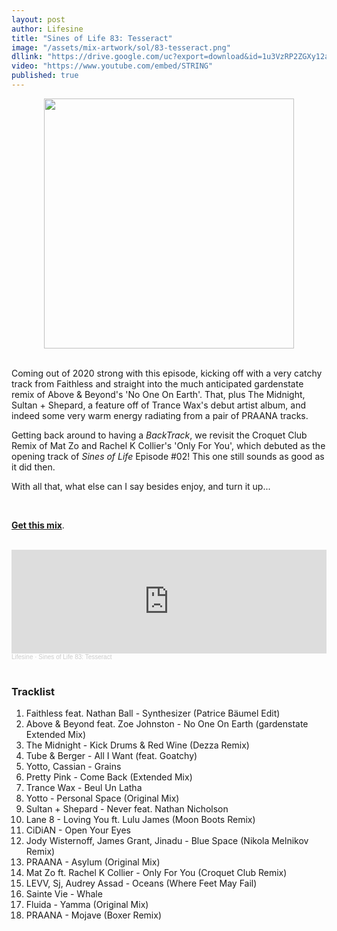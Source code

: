 ```yaml
---
layout: post
author: Lifesine
title: "Sines of Life 83: Tesseract"
image: "/assets/mix-artwork/sol/83-tesseract.png"
dllink: "https://drive.google.com/uc?export=download&id=1u3VzRP2ZGXy12aw7f7lcoaE_K-KRvW0R"
video: "https://www.youtube.com/embed/STRING"
published: true
---
```


<div style="text-align:center"><img src="{{ page.image }}" width="400px" height="auto" /></div>
<br>

Coming out of 2020 strong with this episode, kicking off with a very catchy track from Faithless and straight into the much anticipated gardenstate remix of Above & Beyond's 'No One On Earth'. That, plus The Midnight, Sultan + Shepard, a feature off of Trance Wax's debut artist album, and indeed some very warm energy radiating from a pair of PRAANA tracks.

Getting back around to having a _BackTrack_, we revisit the Croquet Club Remix of Mat Zo and Rachel K Collier's 'Only For You', which debuted as the opening track of _Sines of Life_ Episode #02! This one still sounds as good as it did then.

With all that, what else can I say besides enjoy, and turn it up...

<br>

<a href=" {{ page.dllink }} " target="_blank">**Get this mix**</a>.

<br>

<iframe width="100%" height="166" scrolling="no" frameborder="no" allow="autoplay" src="https://w.soundcloud.com/player/?url=https%3A//api.soundcloud.com/tracks/967569430&color=%23f08551&auto_play=false&hide_related=false&show_comments=true&show_user=true&show_reposts=false&show_teaser=true"></iframe><div style="font-size: 10px; color: #cccccc;line-break: anywhere;word-break: normal;overflow: hidden;white-space: nowrap;text-overflow: ellipsis; font-family: Interstate,Lucida Grande,Lucida Sans Unicode,Lucida Sans,Garuda,Verdana,Tahoma,sans-serif;font-weight: 100;"><a href="https://soundcloud.com/lifesine" title="Lifesine" target="_blank" style="color: #cccccc; text-decoration: none;">Lifesine</a> · <a href="https://soundcloud.com/lifesine/sines-of-life-83" title="Sines of Life 83: Tesseract" target="_blank" style="color: #cccccc; text-decoration: none;">Sines of Life 83: Tesseract</a></div>

<br>


### Tracklist

01. Faithless feat. Nathan Ball - Synthesizer (Patrice Bäumel Edit)
02. Above & Beyond feat. Zoe Johnston - No One On Earth (gardenstate Extended Mix)
03. The Midnight - Kick Drums & Red Wine (Dezza Remix)
04. Tube & Berger - All I Want (feat. Goatchy)
05. Yotto, Cassian - Grains
06. Pretty Pink - Come Back (Extended Mix)
07. Trance Wax - Beul Un Latha
08. Yotto - Personal Space (Original Mix)
09. Sultan + Shepard - Never feat. Nathan Nicholson
10. Lane 8 - Loving You ft. Lulu James (Moon Boots Remix)
11. CiDiAN - Open Your Eyes
12. Jody Wisternoff, James Grant, Jinadu - Blue Space (Nikola Melnikov Remix)
13. PRAANA - Asylum (Original Mix)
14. Mat Zo ft. Rachel K Collier - Only For You (Croquet Club Remix)
15. LEVV, Sj, Audrey Assad - Oceans (Where Feet May Fail)
16. Sainte Vie - Whale
17. Fluida - Yamma (Original Mix)
18. PRAANA - Mojave (Boxer Remix)



<br>
